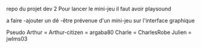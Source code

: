 repo du projet dev 2
Pour lancer le mini-jeu il faut avoir playsound 


a faire 
-ajouter un dé
-être prévenue d'un mini-jeu sur l'interface graphique


Pseudo
Arthur = Arthur-citizen = argaba80
Charle = CharlesRobe
Julien = jwlms03

